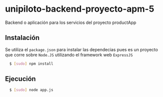 # unipiloto-backend-proyecto-apm-5
Backend o aplicación para los servicios del proyecto productApp

## Instalación

Se utiliza el `package.json` para instalar las dependecias pues es un proyecto que corre sobre `Node.JS` utilizando el framework web `ExpressJS`

``` bash
  $ [sudo] npm install
```


## Ejecución

``` bash
  $ [sudo] node app.js
```
